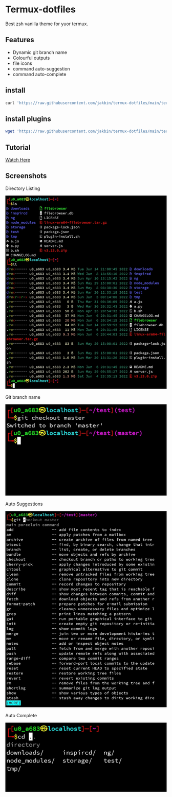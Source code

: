 # Termux-dotfiles

Best zsh vanilla theme for yuor termux.

## Features

* Dynamic git branch name
* Colourful outputs
* file icons
* command auto-suggestion
* command auto-complete

## install

```sh
curl 'https://raw.githubusercontent.com/jakbin/termux-dotfiles/main/termux/install.sh' | sh
```

## install plugins

```sh
wget 'https://raw.githubusercontent.com/jakbin/termux-dotfiles/main/termux/plugin-install.sh' && bash plugin-install.sh
```

## Tutorial
[Watch Here](https://youtu.be/r9QySVcm3Js)

## Screenshots


Directory Listing

![directory listing](screenshots/ls_and_ll.jpg)


Git branch name

![git branch name ](screenshots/git_branch.jpg)


Auto Suggestions

![auto suggestions](screenshots/auto_suggestions.jpg)


Auto Complete

![auto complete](screenshots/auto_complete.jpg)
